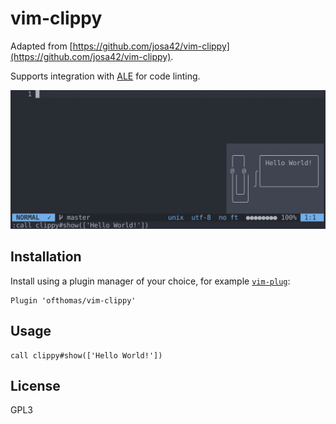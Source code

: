 # vim-clippy

Adapted from
[https://github.com/josa42/vim-clippy](https://github.com/josa42/vim-clippy).

Supports integration with [ALE](https://github.com/dense-analysis/ale) for
code linting.

![screenshot](screenshot.png)

## Installation

Install using a plugin manager of your choice, for example [`vim-plug`](https://github.com/junegunn/vim-plug):

```viml
Plugin 'ofthomas/vim-clippy'
```

## Usage

```viml
call clippy#show(['Hello World!'])
```

## License
GPL3
